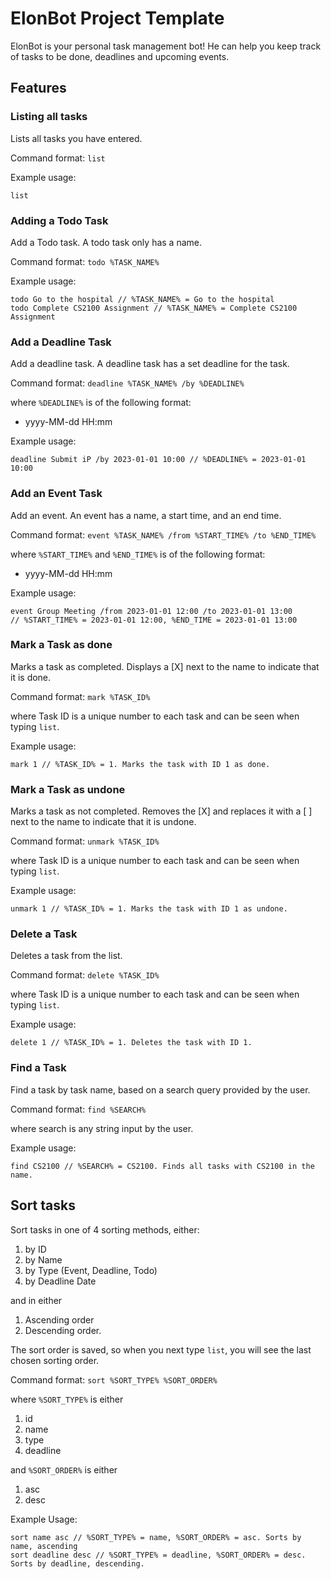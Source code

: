 # ElonBot Project Template

ElonBot is your personal task management bot! He can help you keep track of tasks to be done, deadlines and upcoming
events.

## Features

### Listing all tasks

Lists all tasks you have entered.

Command format: `list`

Example usage:

```
list
```

### Adding a Todo Task

Add a Todo task.
A todo task only has a name.

Command format: `todo %TASK_NAME%`

Example usage:

```agsl
todo Go to the hospital // %TASK_NAME% = Go to the hospital
todo Complete CS2100 Assignment // %TASK_NAME% = Complete CS2100 Assignment
```

### Add a Deadline Task

Add a deadline task.
A deadline task has a set deadline for the task.

Command format: `deadline %TASK_NAME% /by %DEADLINE%`

where `%DEADLINE%` is of the following format:

- yyyy-MM-dd HH:mm

Example usage:

```agsl
deadline Submit iP /by 2023-01-01 10:00 // %DEADLINE% = 2023-01-01 10:00
```

### Add an Event Task

Add an event.
An event has a name, a start time, and an end time.

Command format: `event %TASK_NAME% /from %START_TIME% /to %END_TIME%`

where `%START_TIME%` and `%END_TIME%` is of the following format:

- yyyy-MM-dd HH:mm

Example usage:

```agsl
event Group Meeting /from 2023-01-01 12:00 /to 2023-01-01 13:00 
// %START_TIME% = 2023-01-01 12:00, %END_TIME = 2023-01-01 13:00
```

### Mark a Task as done

Marks a task as completed. 
Displays a [X] next to the name to indicate that it is done.

Command format: `mark %TASK_ID%`

where Task ID is a unique number to each task and can be seen when typing `list`.

Example usage:

```agsl
mark 1 // %TASK_ID% = 1. Marks the task with ID 1 as done.
```

### Mark a Task as undone

Marks a task as not completed.
Removes the [X] and replaces it with a [ ] next to the name to indicate that it is undone.

Command format: `unmark %TASK_ID%`

where Task ID is a unique number to each task and can be seen when typing `list`.

Example usage:

```agsl
unmark 1 // %TASK_ID% = 1. Marks the task with ID 1 as undone.
```

### Delete a Task

Deletes a task from the list.

Command format: `delete %TASK_ID%`

where Task ID is a unique number to each task and can be seen when typing `list`.

Example usage:

```agsl
delete 1 // %TASK_ID% = 1. Deletes the task with ID 1.
```

### Find a Task

Find a task by task name, based on a search query provided by the user.

Command format: `find %SEARCH%`

where search is any string input by the user.

Example usage:

```agsl
find CS2100 // %SEARCH% = CS2100. Finds all tasks with CS2100 in the name.
```

## Sort tasks

Sort tasks in one of 4 sorting methods, either:
1. by ID
2. by Name
3. by Type (Event, Deadline, Todo)
4. by Deadline Date

and in either 
1. Ascending order
2. Descending order.

The sort order is saved, so when you next type `list`, you will see the last chosen sorting order.

Command format: `sort %SORT_TYPE% %SORT_ORDER%`

where `%SORT_TYPE%` is either
1. id
2. name
3. type
4. deadline

and `%SORT_ORDER%` is either
1. asc
2. desc

Example Usage:

```agsl
sort name asc // %SORT_TYPE% = name, %SORT_ORDER% = asc. Sorts by name, ascending
sort deadline desc // %SORT_TYPE% = deadline, %SORT_ORDER% = desc. Sorts by deadline, descending.
```

